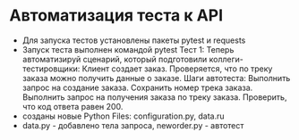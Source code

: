 # Автоматизация теста к API
- Для запуска тестов установлены пакеты pytest и requests
- Запуск теста выполнен командой pytest
Тест 1:	
Теперь автоматизируй сценарий, который подготовили коллеги-тестировщики:
Клиент создает заказ.
Проверяется, что по треку заказа можно получить данные о заказе.
Шаги автотеста:
Выполнить запрос на создание заказа.
Сохранить номер трека заказа.
Выполнить запрос на получения заказа по треку заказа.
Проверить, что код ответа равен 200.
- созданы новые Python Files: configuration.py, data.ru 
- data.py - добавлено тела запроса, neworder.py - автотест

